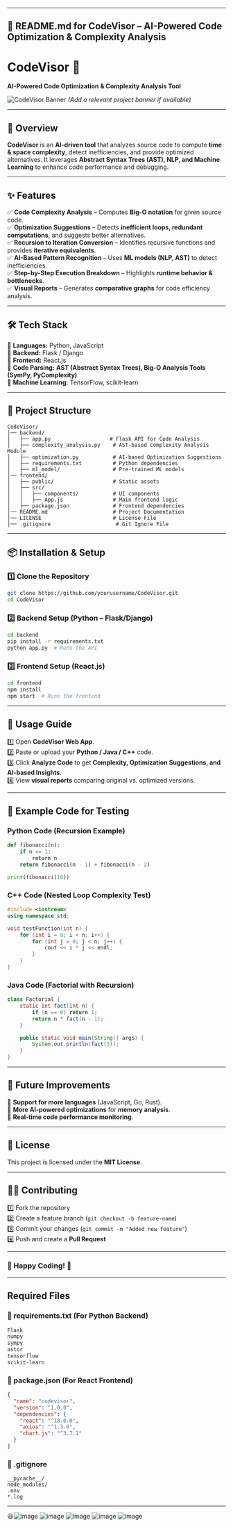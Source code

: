 
---

## **📌 README.md for CodeVisor – AI-Powered Code Optimization & Complexity Analysis**

# **CodeVisor 🚀**  
**AI-Powered Code Optimization & Complexity Analysis Tool**  

![CodeVisor Banner](https://your-image-link-here.com) *(Add a relevant project banner if available)*  

---

## **📌 Overview**  
**CodeVisor** is an **AI-driven tool** that analyzes source code to compute **time & space complexity**, detect inefficiencies, and provide optimized alternatives. It leverages **Abstract Syntax Trees (AST), NLP, and Machine Learning** to enhance code performance and debugging.  

---

## **✨ Features**  
✅ **Code Complexity Analysis** – Computes **Big-O notation** for given source code.  
✅ **Optimization Suggestions** – Detects **inefficient loops, redundant computations**, and suggests better alternatives.  
✅ **Recursion to Iteration Conversion** – Identifies recursive functions and provides **iterative equivalents**.  
✅ **AI-Based Pattern Recognition** – Uses **ML models (NLP, AST)** to detect inefficiencies.  
✅ **Step-by-Step Execution Breakdown** – Highlights **runtime behavior & bottlenecks**.  
✅ **Visual Reports** – Generates **comparative graphs** for code efficiency analysis.  

---

## **🛠️ Tech Stack**  
🔹 **Languages:** Python, JavaScript  
🔹 **Backend:** Flask / Django  
🔹 **Frontend:** React.js  
🔹 **Code Parsing:** **AST (Abstract Syntax Trees), Big-O Analysis Tools (SymPy, PyComplexity)**  
🔹 **Machine Learning:** TensorFlow, scikit-learn  

---

## **📂 Project Structure**  
```
CodeVisor/
│── backend/
│   ├── app.py                   # Flask API for Code Analysis
│   ├── complexity_analysis.py    # AST-based Complexity Analysis Module
│   ├── optimization.py           # AI-based Optimization Suggestions
│   ├── requirements.txt          # Python dependencies
│   ├── ml_model/                 # Pre-trained ML models
│── frontend/
│   ├── public/                   # Static assets
│   ├── src/
│   │   ├── components/           # UI components
│   │   ├── App.js                # Main frontend logic
│   ├── package.json              # Frontend dependencies
│── README.md                     # Project Documentation
│── LICENSE                       # License File
│── .gitignore                     # Git Ignore File
```

---

## **📦 Installation & Setup**  

### **1️⃣ Clone the Repository**  
```bash
git clone https://github.com/yourusername/CodeVisor.git
cd CodeVisor
```

### **2️⃣ Backend Setup (Python – Flask/Django)**  
```bash
cd backend
pip install -r requirements.txt
python app.py  # Runs the API
```

### **3️⃣ Frontend Setup (React.js)**  
```bash
cd frontend
npm install
npm start  # Runs the frontend
```

---

## **🚀 Usage Guide**  
1️⃣ Open **CodeVisor Web App**.  
2️⃣ Paste or upload your **Python / Java / C++** code.  
3️⃣ Click **Analyze Code** to get **Complexity, Optimization Suggestions, and AI-based Insights**.  
4️⃣ View **visual reports** comparing original vs. optimized versions.  

---

## **🧪 Example Code for Testing**  

### **Python Code (Recursion Example)**  
```python
def fibonacci(n):
    if n <= 1:
        return n
    return fibonacci(n - 1) + fibonacci(n - 2)

print(fibonacci(10))
```

### **C++ Code (Nested Loop Complexity Test)**  
```cpp
#include <iostream>
using namespace std;

void testFunction(int n) {
    for (int i = 0; i < n; i++) {
        for (int j = 0; j < n; j++) {
            cout << i * j << endl;
        }
    }
}
```

### **Java Code (Factorial with Recursion)**  
```java
class Factorial {
    static int fact(int n) {
        if (n == 0) return 1;
        return n * fact(n - 1);
    }

    public static void main(String[] args) {
        System.out.println(fact(5));
    }
}
```

---

## **🔮 Future Improvements**  
🚀 **Support for more languages** (JavaScript, Go, Rust).  
🚀 **More AI-powered optimizations** for **memory analysis**.  
🚀 **Real-time code performance monitoring**.  

---

## **📝 License**  
This project is licensed under the **MIT License**.  

---

## **👨‍💻 Contributing**  
1️⃣ Fork the repository  
2️⃣ Create a feature branch (`git checkout -b feature-name`)  
3️⃣ Commit your changes (`git commit -m "Added new feature"`)  
4️⃣ Push and create a **Pull Request**  


---

### **🚀 Happy Coding!** 🎯  

---

## **Required Files**  

### **📌 requirements.txt (For Python Backend)**  
```txt
Flask
numpy
sympy
astor
tensorflow
scikit-learn
```

### **📌 package.json (For React Frontend)**
```json
{
  "name": "codevisor",
  "version": "1.0.0",
  "dependencies": {
    "react": "^18.0.0",
    "axios": "^1.3.0",
    "chart.js": "^3.7.1"
  }
}
```

### **📌 .gitignore**
```
__pycache__/
node_modules/
.env
*.log
```

---

😃![image](https://github.com/user-attachments/assets/44c81f1c-cc14-4728-a725-f99829b045ed)
![image](https://github.com/user-attachments/assets/957f153c-5d4e-43ff-8c72-84c5c7947560)
![image](https://github.com/user-attachments/assets/360ebba8-ae21-46e5-be91-8e4d75f4c869)
![image](https://github.com/user-attachments/assets/44f53fd5-0ab8-42a3-b8c4-632eb1ced7f2)
![image](https://github.com/user-attachments/assets/dcee7887-7287-43a1-b02d-590640cc2b7a)

